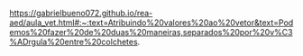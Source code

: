 https://gabrielbueno072.github.io/rea-aed/aula_vet.html#:~:text=Atribuindo%20valores%20ao%20vetor&text=Podemos%20fazer%20de%20duas%20maneiras,separados%20por%20v%C3%ADrgula%20entre%20colchetes.
